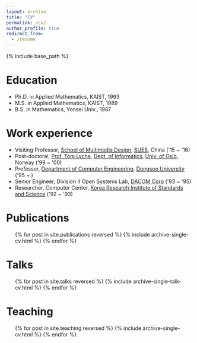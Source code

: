```yaml
---
layout: archive
title: "CV"
permalink: /cv/
author_profile: true
redirect_from:
  - /resume
---
```


{% include base_path %}

Education
======
* Ph.D. in Applied Mathematics, KAIST, 1993
* M.S. in Applied Mathematics, KAIST, 1989
* B.S. in Mathematics, Yonsei Univ., 1987
  

Work experience
======
* Visiting Professor, [School of Multimedia Design](https://iicd.sues.edu.cn/EN/main.htm), [SUES](https://www.sues.edu.cn/), China ('15 ~ '16)
* Post-doctoral, [Prof. Tom Lyche](https://www.mn.uio.no/math/english/people/aca/tom/index%283%29.html), [Dept. of Informatics](https://www.mn.uio.no/english/), [Univ. of Oslo](https://www.uio.no/english/), Norway ('99 ~ '00)
* Professor, [Department of Computer Engineering](https://uni.dongseo.ac.kr/computereng/), [Dongseo University](https://www.dongseo.ac.kr/kr/) ('95 ~ )
* Senior Engineer, Division II Open Systems Lab, [DACOM Corp](https://ko.wikipedia.org/wiki/LG%EB%8D%B0%EC%9D%B4%EC%BD%A4) ('93 ~ '95)
* Researcher, Computer Center, [Korea Research Institute of Standards and Science](https://www.kriss.re.kr/) ('92 ~ '93)
  

Publications
======
  <ul>{% for post in site.publications reversed %}
    {% include archive-single-cv.html %}
  {% endfor %}</ul>
  
  
Talks
======
  <ul>{% for post in site.talks reversed %}
    {% include archive-single-talk-cv.html  %}
  {% endfor %}</ul>
  

Teaching
======
  <ul>{% for post in site.teaching reversed %}
    {% include archive-single-cv.html %}
  {% endfor %}</ul>
  
  
  
